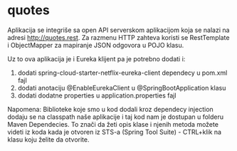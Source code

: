 # quotes

Aplikacija se integriše sa open API serverskom aplikacijom koja se nalazi na adresi http://quotes.rest.
Za razmenu HTTP zahteva koristi se RestTemplate i ObjectMapper za mapiranje JSON odgovora u POJO klasu.

Uz to ova aplikacija je i Eureka klijent pa je potrebno dodati i:
1. dodati spring-cloud-starter-netflix-eureka-client dependecy u pom.xml fajl
2. dodati anotaciju @EnableEurekaClient u @SpringBootApplication klasu
3. dodati dodatne properties u application.properties fajl

Napomena: Biblioteke koje smo u kod dodali kroz dependecy injection dodaju se na classpath naše aplikacije i taj kod nam je dostupan u folderu Maven Dependecies. 
To znači da žeti opis klase i njenih metoda možete videti iz koda kada je otvoren iz STS-a (Spring Tool Suite) - CTRL+klik na klasu koju želite da otvorite.
